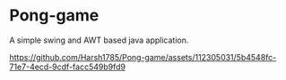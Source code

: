 # Pong-game
A simple swing and AWT based java application. 

https://github.com/Harsh1785/Pong-game/assets/112305031/5b4548fc-71e7-4ecd-9cdf-facc549b9fd9

